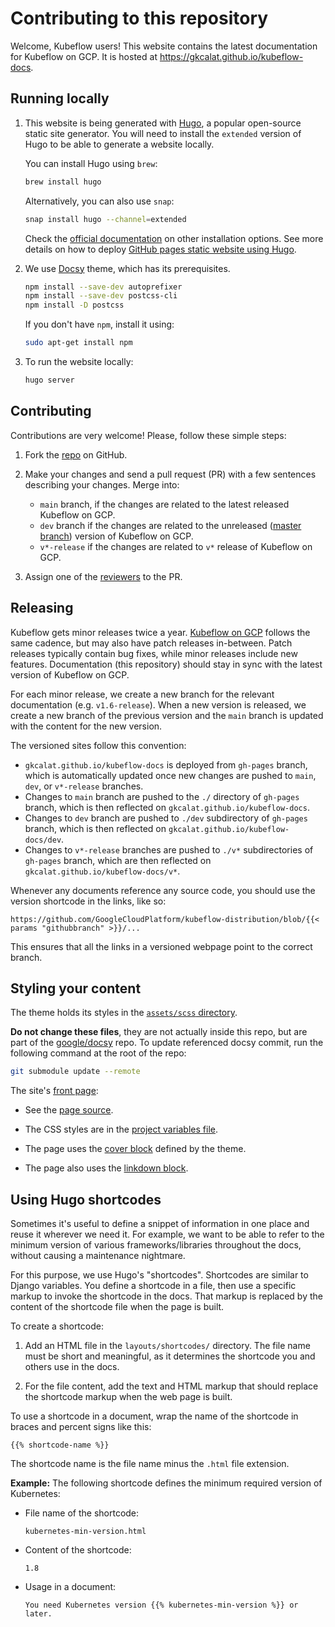 # Contributing to this repository

Welcome, Kubeflow users! This website contains the latest documentation for Kubeflow on GCP. It is hosted at https://gkcalat.github.io/kubeflow-docs. 

## Running locally

1. This website is being generated with [Hugo](https://gohugo.io/), a popular open-source static site generator. You will need to install the `extended` version of Hugo to be able to generate a website locally.

    You can install Hugo using `brew`:
    ```bash
    brew install hugo
    ```

    Alternatively, you can also use `snap`:
    ```bash
    snap install hugo --channel=extended
    ```

    Check the [official documentation](https://gohugo.io/getting-started/installing/) on other installation options. See more details on how to deploy [GitHub pages static website using Hugo](https://gohugo.io/hosting-and-deployment/hosting-on-github/).

1. We use [Docsy](https://github.com/google/docsy) theme, which has its prerequisites.

    ```bash
    npm install --save-dev autoprefixer
    npm install --save-dev postcss-cli
    npm install -D postcss
    ```
    If you don't have `npm`, install it using:
    ```bash
    sudo apt-get install npm
    ```

1. To run the website locally:

    ```bash
    hugo server
    ```

## Contributing

Contributions are very welcome! Please, follow these simple steps:

1. Fork the [repo](https://github.com/gkcalat/kubeflow-docs) on GitHub.

2. Make your changes and send a pull request (PR) with a few sentences describing your changes. Merge into:
   * `main` branch, if the changes are related to the latest released Kubeflow on GCP.
   * `dev` branch if the changes are related to the unreleased ([master branch](https://github.com/GoogleCloudPlatform/kubeflow-distribution)) version of Kubeflow on GCP.
   * `v*-release` if the changes are related to `v*` release of Kubeflow on GCP.


3. Assign one of the [reviewers](https://github.com/kubeflow/website/edit/main/OWNERS.md) to the PR.

## Releasing

Kubeflow gets minor releases twice a year. [Kubeflow on GCP](https://github.com/GoogleCloudPlatform/kubeflow-distribution) follows the same cadence, but may also have patch releases in-between. Patch releases typically contain bug fixes, while minor releases include new features. Documentation (this repository) should stay in sync with the latest version of Kubeflow on GCP.

For each minor release, we create a new branch for the relevant documentation (e.g. `v1.6-release`). When a new version is released, we create a new branch of the previous version and the `main` branch is updated with the content for the new version.

The versioned sites follow this convention:

* `gkcalat.github.io/kubeflow-docs` is deployed from `gh-pages` branch, which is automatically updated once new changes are pushed to `main`, `dev`, or `v*-release` branches.
* Changes to `main` branch are pushed to the `./` directory of `gh-pages` branch, which is then reflected on `gkcalat.github.io/kubeflow-docs`.
* Changes to `dev` branch are pushed to `./dev` subdirectory of `gh-pages` branch, which is then reflected on `gkcalat.github.io/kubeflow-docs/dev`.
* Changes to `v*-release` branches are pushed to `./v*` subdirectories of `gh-pages` branch, which are then reflected on `gkcalat.github.io/kubeflow-docs/v*`.

Whenever any documents reference any source code, you should use the version shortcode in the links, like so:

```
https://github.com/GoogleCloudPlatform/kubeflow-distribution/blob/{{< params "githubbranch" >}}/...
```

This ensures that all the links in a versioned webpage point to the correct branch.

## Styling your content

The theme holds its styles in the [`assets/scss` directory](https://github.com/gkcalat/kubeflow-docs/tree/main/themes/docsy/assets/scss).

**Do not change these files**, they are not actually inside this repo, but are part of the [google/docsy](https://github.com/google/docsy) repo. To update referenced docsy commit, run the following command at the root of the repo:

```bash
git submodule update --remote
```

The site's [front page](https://gkcalat.github.io/kubeflow-docs):

* See the [page source](https://github.com/gkcalat/kubeflow-docs/blob/main/content/en/_index.html).

* The CSS styles are in the [project variables file](https://github.com/gkcalat/kubeflow-docs/blob/main/assets/scss/_variables_project.scss).

* The page uses the [cover block](https://www.docsy.dev/docs/adding-content/shortcodes/#blocks-cover) defined by the theme.

* The page also uses the [linkdown block](https://www.docsy.dev/docs/adding-content/shortcodes/#blocks-link-down).

## Using Hugo shortcodes

Sometimes it's useful to define a snippet of information in one place and reuse it wherever we need it. 
For example, we want to be able to refer to the minimum version of various frameworks/libraries throughout the docs, 
without causing a maintenance nightmare.

For this purpose, we use Hugo's "shortcodes". 
Shortcodes are similar to Django variables. You define a shortcode in a file, then use a specific markup 
to invoke the shortcode in the docs. That markup is replaced by the content of the shortcode file when the page is built.

To create a shortcode:

1. Add an HTML file in the `layouts/shortcodes/` directory. 
   The file name must be short and meaningful, as it determines the shortcode you and others use in the docs.

1. For the file content, add the text and HTML markup that should replace the shortcode markup when the web page is built.

To use a shortcode in a document, wrap the name of the shortcode in braces and percent signs like this:

  ```
  {{% shortcode-name %}}
  ```

The shortcode name is the file name minus the `.html` file extension.

**Example:** The following shortcode defines the minimum required version of Kubernetes:

* File name of the shortcode:

  ```
  kubernetes-min-version.html
  ```

* Content of the shortcode:

  ```
  1.8
  ```

* Usage in a document:

  ```
  You need Kubernetes version {{% kubernetes-min-version %}} or later.
  ```

